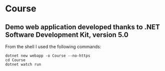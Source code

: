# Course

## Demo web application developed thanks to .NET Software Development Kit, version 5.0

From the shell I used the following commands:

```shell
dotnet new webapp -o Course --no-https
cd Course
dotnet watch run
```

